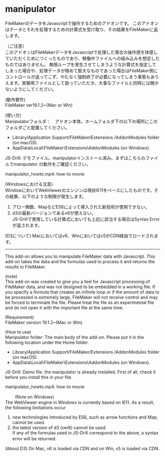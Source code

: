 # manipulator  
 FileMakerのデータをJavascriptで操作するためのアドオンです。
このアドオンはデータとそれを処理するための計算式を受け取り、その結果をFileMakerに返します。  

（ご注意）  
このアドオンはFileMakerデータをJavascriptで処理した場合の操作感を体感していただくためにつくったものであり、稼働中ファイルへの組み込みを想定したものではありません。
無限ループを発生させてしまうような計算式を指定してしまった場合や、処理データが極めて膨大なものであった場合はFileMaker側にコントロールが返ってこず、やむなく強制終了が必要になってしまう事態もありえます。実験用ファイルとして扱っていただき、大事なファイルと同時には開かないようにしてください。    

(動作要件)  
FileMaker ver19.1.2~(Mac or Win)
  
(使い方)   
Manipulatorフォルダ：　アドオン本体。ホームフォルダ下の以下の場所にこのフォルダごと配置してください。
* Library/Application Support/FileMaker/Extensions /AddonModules folder (on macOS).
* AppData\Local\FileMaker\Extensions\AddonModules (on Windows).

JS-Drill: デモファイル。manipulatorインストール済み。まずはこちらのファイルでmanipulator
の動作をご確認ください。

manipulator_howto.mp4: how-to movie
  
(Windowsにおける注意)  
WindowにおいてWebViewerのエンジンは現状IE11をベースにしたものです。その結果、以下のような制限が発生します。  
1. アロー関数、MapなどES6によって導入された新技術が使用できない。
2. d3の最新バージョンであるv6が使えない。  
JS-Drillで使用している計算式においても上記に該当する場合はSyntax Errorが返されます。　　

(D3について)
Macにおいてはv6、Winにおいてはv5がCDN経由でロードされます。


---------------------------------------------------------------------------------------------------------



This add-on allows you to manipulate FileMaker data with Javascript.
This add-on takes the data and the formulas used to process it and returns the results to FileMaker.
  
(note)  
This add-on was created to give you a feel for Javascript processing of FileMaker data, and was not designed to be embedded in a working file.
If you specify a formula that creates an infinite loop or if the amount of data to be processed is extremely large, FileMaker will not receive control and may be forced to terminate the file. Please treat the file as an experimental file and do not open it with the important file at the same time.
  
 (Requirement)  
FileMaker version 19.1.2~(Mac or Win).
  
(How to use)  
Manipulator folder: The main body of the add-on. Please put it in the following location under the Home folder.  
* Library/Application Support/FileMaker/Extensions /AddonModules folder (on macOS).
* AppData\Local\FileMaker\Extensions\AddonModules (on Windows).
  
JS-Drill: Demo file. the manipulator is already installed. First of all, check it before you install this in your file.
  
manipulator_howto.mp4: how-to movie

　　
(Note on Windows)  
The WebViewer engine in Windows is currently based on IE11. As a result, the following limitations occur  
1. new technologies introduced by ES6, such as arrow functions and Map, cannot be used.  
2. the latest version of d3 (ver6) cannot be used.  
If any of the formulas used in JS-Drill correspond to the above, a syntax error will be returned.　　

(About D3)
On Mac, v6 is loaded via CDN and on Win, v5 is loaded via CDN.
